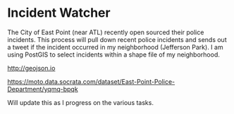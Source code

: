 # Incident Watcher

The City of East Point (near ATL) recently open sourced their police incidents. This process will pull down recent police incidents and sends out a tweet if the incident occurred in my neighborhood (Jefferson Park). I am using PostGIS to select incidents within a shape file of my neighborhood.

http://geojson.io

https://moto.data.socrata.com/dataset/East-Point-Police-Department/yqmq-bpqk

Will update this as I progress on the various tasks.


